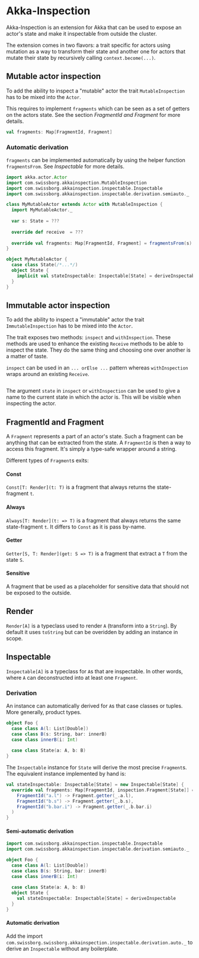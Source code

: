 # Akka-Inspection

Akka-Inspection is an extension for Akka that can be used to expose an 
actor's state and make it inspectable from outside the cluster. 

The extension comes in two flavors: a trait specific for actors using
mutation as a way to transform their state and another one for actors that
mutate their state by recursively calling `context.become(...)`. 


## Mutable actor inspection

To add the ability to inspect a "mutable" actor the trait `MutableInspection`
has to be mixed into the `Actor`. 

This requires to implement `fragments` which can be seen as a set of 
getters on the actors state. See the section *FragmentId and Fragment*
for more details.
```scala
val fragments: Map[FragmentId, Fragment]
```

### Automatic derivation
`fragments` can be implemented automatically by using the helper function
`fragmentsFrom`. See *Inspectable* for more details.

```scala
import akka.actor.Actor
import com.swissborg.akkainspection.MutableInspection
import com.swissborg.akkainspection.inspectable.Inspectable
import com.swissborg.akkainspection.inspectable.derivation.semiauto._

class MyMutableActor extends Actor with MutableInspection {
  import MyMutableActor._
  
  var s: State = ???
  
  override def receive  = ???
  
  override val fragments: Map[FragmentId, Fragment] = fragmentsFrom(s)
}

object MyMutableActor {
  case class State(/*...*/)
  object State {
    implicit val stateInspectable: Inspectable[State] = deriveInspectable
  }
}
```

## Immutable actor inspection

To add the ability to inspect a "immutable" actor the trait `ImmutableInspection`
has to be mixed into the `Actor`. 
 
The trait exposes two methods: `inspect` and `withInspection`. These methods
are used to enhance the existing `Receive` methods to be able to inspect the 
state. They do the same thing and choosing one over another is a matter of taste.

`inspect` can be used in an `... orElse ...` pattern whereas `withInspection` wraps around
an existing `Receive`. 

```scala
```

The argument `state` in `inspect` or `withInspection` can be used to give 
a name to the current state in which the actor is. This will be visible
when inspecting the actor.

## FragmentId and Fragment

A `Fragment` represents a part of an actor's state. Such a fragment can
be anything that can be extracted from the state. A `FragmentId` is then
a way to access this fragment. It's simply a type-safe wrapper around a 
string.

Different types of `Fragment`s exits:

#### Const
`Const[T: Render](t: T)` is a fragment that always returns the state-fragment
`t`.

#### Always
`Always[T: Render](t: => T)` is a fragment that always returns the same 
state-fragment `t`. It differs to `Const` as it is pass by-name.

#### Getter
`Getter[S, T: Render](get: S => T)` is a fragment that extract a `T` from the
state `S`.

#### Sensitive
A fragment that be used as a placeholder for sensitive data that should 
not be exposed to the outside.

## Render
`Render[A]` is a typeclass used to render `A` (transform into a `String`). 
By default it uses `toString` but can be overidden by adding an instance
in scope.

## Inspectable
`Inspectable[A]` is a typeclass for `A`s that are inspectable. In other words,
where `A` can deconstructed into at least one `Fragment`. 

### Derivation
An instance can automatically derived for `A`s that case classes or tuples.
More generally, product types.

```scala
object Foo {
  case class A(l: List[Double])
  case class B(s: String, bar: innerB)
  case class innerB(i: Int)
  
  case class State(a: A, b: B)
}
```

The `Inspectable` instance for `State` will derive the most precise `Fragment`s.
The equivalent instance implemented by hand is:

```scala
val stateInspectable: Inspectable[State] = new Inspectable[State] {
  override val fragments: Map[FragmentId, inspection.Fragment[State]] = Map(
    FragmentId("a.l") -> Fragment.getter(_.a.l),
    FragmentId("b.s") -> Fragment.getter(_.b.s),
    FragmentId("b.bar.i") -> Fragment.getter(_.b.bar.i)
  )
}
``` 

#### Semi-automatic derivation
```scala
import com.swissborg.akkainspection.inspectable.Inspectable
import com.swissborg.akkainspection.inspectable.derivation.semiauto._

object Foo {
  case class A(l: List[Double])
  case class B(s: String, bar: innerB)
  case class innerB(i: Int)
  
  case class State(a: A, b: B)
  object State {
    val stateInspectable: Inspectable[State] = deriveInspectable
  }
}
```

#### Automatic derivation
Add the import `com.swissborg.swissborg.akkainspection.inspectable.derivation.auto._` to derive
an `Inspectable` without any boilerplate.